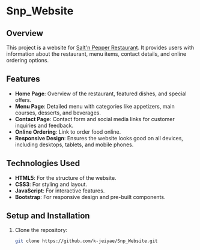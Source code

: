 # Snp_Website 

## Overview
This project is a website for [Salt'n Pepper Restaurant](https://k-jeiya.github.io/Snp_Website/). It provides users with information about the restaurant, menu items, contact details, and online ordering options.

## Features
- **Home Page**: Overview of the restaurant, featured dishes, and special offers.
- **Menu Page**: Detailed menu with categories like appetizers, main courses, desserts, and beverages.
- **Contact Page**: Contact form and social media links for customer inquiries and feedback.
- **Online Ordering**: Link to order food online.
- **Responsive Design**: Ensures the website looks good on all devices, including desktops, tablets, and mobile phones.

## Technologies Used
- **HTML5**: For the structure of the website.
- **CSS3**: For styling and layout.
- **JavaScript**: For interactive features.
- **Bootstrap**: For responsive design and pre-built components.

## Setup and Installation
1. Clone the repository:
   ```bash
   git clone https://github.com/k-jeiyae/Snp_Website.git
